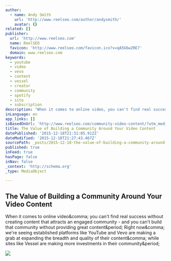 ```yaml
---
author:
  - name: Andy Smith
    url: 'http://www.reelseo.com/author/andysmith/'
    avatar: {}
related: []
publisher:
  url: 'http://www.reelseo.com'
  name: ReelSEO
  favicon: 'http://www.reelseo.com/favicon.ico?v=qA5G6w2RE7'
  domain: www.reelseo.com
keywords:
  - youtube
  - video
  - vevo
  - content
  - vessel
  - creator
  - community
  - spotify
  - site
  - subscription
description: "When it comes to online video, you can't find real success without creating content that attracts an engaged community - and you can't build that community without providing great content. Right now, we're seeing established platforms like YouTube and Vevo are making a grab at expanding the breadth and quality of their content, while sites like Vessel are making more investments in their community."
inLanguage: en
app_links: []
isBasedOnUrl: 'http://www.reelseo.com/community-video-content/?utm_medium=feed&utm_source=feedpress.me&utm_campaign=Feed%3A+reel&utm_source=ReelSEO+Subscribers&utm_campaign=b360680835-Daily-Email&utm_medium=email&utm_term=0_c3543eda94-b360680835-213936337'
title: The Value of Building a Community Around Your Video Content
datePublished: '2015-12-18T21:31:05.912Z'
dateModified: '2015-12-18T21:27:43.467Z'
sourcePath: _posts/2015-12-18-the-value-of-building-a-community-around-your-video-content.md
published: true
inFeed: true
hasPage: false
inNav: false
_context: 'http://schema.org'
_type: MediaObject

---
```

<article style=""><h1>The Value of Building a Community Around Your Video Content</h1><p>When it comes to online video&amp;comma; you can't find real success without creating content that attracts an engaged community - and you can't build that community without providing great content&amp;period; Right now&amp;comma; we're seeing established platforms like YouTube and Vevo are making a grab at expanding the breadth and quality of their content&amp;comma; while sites like Vessel are making more investments in their community&amp;period;</p><img src="http://www.reelseo.com/wp-content/uploads/2015/12/building-a-community-around-online-video.jpg" /></article>